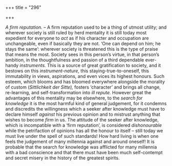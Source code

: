 +++
title = "296"

+++

*A firm reputation.* – A firm reputation used to be a thing of utmost utility; and wherever society is still ruled by herd mentality it is still today most expedient for everyone to *act* as if his character and occupation are unchangeable, even if basically they are not. ‘One can depend on him; he stays the same’: wherever society is threatened this is the type of praise that means the most. Society sees in this person’s virtue, in that person’s ambition, in the thoughtfulness and passion of a third dependable ever-handy *instruments.* This is a source of great gratification to society, and it bestows on this *instrument-nature,* this staying-true-to-oneself, this immutability in views, aspirations, and even vices its highest honours. Such esteem, which blooms and has bloomed everywhere alongside the morality of custom \(*Sittlichkeit der Sitte\),* fosters ‘character’ and brings all change, re-learning, and self-transformation into *ill repute.* However great the advantages of this mentality may be elsewhere, to the *search for knowledge* it is the most harmful kind of general judgement, for it condemns and discredits the willingness which a seeker after knowledge must have to declare himself *against* his previous opinion and to mistrust anything that wishes to become *firm* in us. The attitude of the seeker after knowledge, which is incompatible with a ‘firm reputation’, is considered *dishonourable* while the petrifaction of opinions has all the honour to itself – still today we must live under the spell of such standards\! How hard living is when one feels the judgement of many millennia against and around oneself\! It is probable that the search for knowledge was afflicted for many millennia with a bad conscience and that there must have been much self-contempt and secret misery in the history of the greatest spirits.


